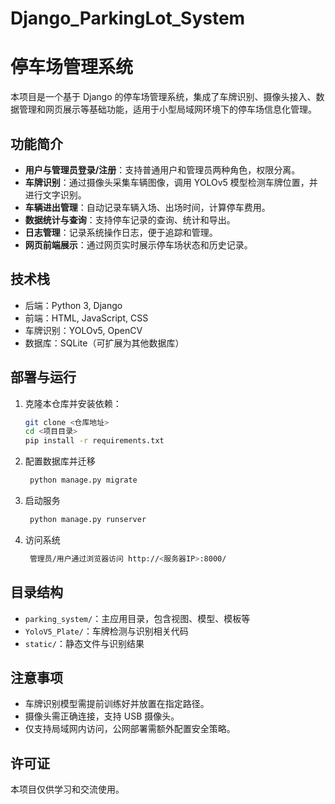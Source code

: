 # Django_ParkingLot_System
# 停车场管理系统

本项目是一个基于 Django 的停车场管理系统，集成了车牌识别、摄像头接入、数据管理和网页展示等基础功能，适用于小型局域网环境下的停车场信息化管理。

## 功能简介

- **用户与管理员登录/注册**：支持普通用户和管理员两种角色，权限分离。
- **车牌识别**：通过摄像头采集车辆图像，调用 YOLOv5 模型检测车牌位置，并进行文字识别。
- **车辆进出管理**：自动记录车辆入场、出场时间，计算停车费用。
- **数据统计与查询**：支持停车记录的查询、统计和导出。
- **日志管理**：记录系统操作日志，便于追踪和管理。
- **网页前端展示**：通过网页实时展示停车场状态和历史记录。

## 技术栈

- 后端：Python 3, Django
- 前端：HTML, JavaScript, CSS
- 车牌识别：YOLOv5, OpenCV
- 数据库：SQLite（可扩展为其他数据库）

## 部署与运行

1. 克隆本仓库并安装依赖：
   ```bash
   git clone <仓库地址>
   cd <项目目录>
   pip install -r requirements.txt
2. 配置数据库并迁移
   ```bash
    python manage.py migrate
3. 启动服务
   ```bash
    python manage.py runserver
4. 访问系统 
   ```bash
    管理员/用户通过浏览器访问 http://<服务器IP>:8000/
   
## 目录结构

- `parking_system/`：主应用目录，包含视图、模型、模板等
- `YoloV5_Plate/`：车牌检测与识别相关代码
- `static/`：静态文件与识别结果

## 注意事项

- 车牌识别模型需提前训练好并放置在指定路径。
- 摄像头需正确连接，支持 USB 摄像头。
- 仅支持局域网内访问，公网部署需额外配置安全策略。

## 许可证

本项目仅供学习和交流使用。
